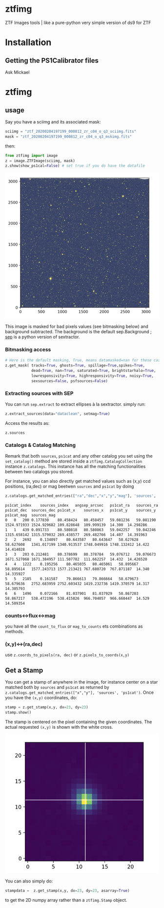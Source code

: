 # ztfimg
ZTF Images tools | like a pure-python very simple version of ds9 for ZTF

# Installation
## Getting the PS1Calibrator files

Ask Mickael

# ztfimg

## usage

Say you have a sciimg and its associated mask:
```python
sciimg = "ztf_20200204197199_000812_zr_c04_o_q3_sciimg.fits"
mask = "ztf_20200204197199_000812_zr_c04_o_q3_mskimg.fits"
```
then:
```python
from ztfimg import image
z = image.ZTFImage(sciimg, mask)
z.show(show_ps1cal=False) # set true if you do have the datafile
```
![](examples/sciimg_masked_bkgdsub.png)


This image is masked for bad pixels values (see bitmasking below) and background subtracted. The background is the default sep.Background ; [sep](https://sep.readthedocs.io/en/v1.0.x/api/sep.extract.html) is a python version of sextractor. 


### Bitmasking access
```python
# Here is the default masking, True, means datamasked=nan for these cases
z.get_mask( tracks=True, ghosts=True, spillage=True,spikes=True,
            dead=True, nan=True, saturated=True, brightstarhalo=True,
            lowresponsivity=True, highresponsivity=True, noisy=True,
            sexsources=False, psfsources=False)
```

### Extracting sources with SEP

You can run `sep.extract` to extract ellipses à la sextractor. simply run:
```python
z.extract_sources(data="dataclean", setmag=True)
```

Access the results as:
```python
z.sources
```

### Catalogs & Catalog Matching
Remark that both `sources`, `ps1cat` and any other catalog you set using the `set_catalog()` method are stored inside a `ztfimg.CatalogCollection` instance `z.catalogs`. This instance has all the matching functionalities between two catalogs you stored. 

For instance, you can also directly get matched values such as (x,y) ccd positions, (ra,dec) or mag beetwen `sources` and `ps1cat` by doing
```python
z.catalogs.get_matched_entries(["ra","dec","x","y","mag"], 'sources', 'ps1cat')
```
```
ps1cat_index	sources_index	angsep_arcsec	ps1cat_ra	sources_ra	ps1cat_dec	sources_dec	ps1cat_x	sources_x	ps1cat_y	sources_y	ps1cat_mag	sources_mag
0	0	200	0.177830	80.458424	80.458457	59.081236	59.081190	1524.971933	1524.929682	109.828648	109.999139	14.300	14.298286
1	1	439	0.091733	80.580818	80.580863	59.042257	59.042246	1315.658142	1315.579032	269.438577	269.482766	14.407	14.391963
2	2	2692	0.134097	80.643587	80.643647	58.627628	58.627608	1341.017199	1340.913537	1748.049916	1748.132412	14.422	14.414028
3	3	203	0.212481	80.378699	80.378784	59.076712	59.076673	1671.527068	1671.384957	111.507782	111.662257	14.432	14.426520
4	4	1222	0.195256	80.465035	80.465061	58.895667	58.895614	1577.243713	1577.213421	767.680720	767.871187	14.340	14.335927
5	5	2185	0.161587	79.866613	79.866664	58.679673	58.679636	2752.683959	2752.603432	1419.232736	1419.370579	14.317	14.305793
6	6	1496	0.072166	81.037901	81.037929	58.867203	58.867217	538.472196	538.415826	966.704057	966.660447	14.529	14.509354
```

### counts<->flux<->mag

you have all the `count_to_flux` or `mag_to_counts` ets combinations as methods.

### (x,y)<->(ra,dec)

use `z.coords_to_pixels(ra, dec)` or `z.pixels_to_coords(x,y)`

## Get a Stamp

You can get a stamp of anywhere in the image, for instance center on a star matched both by `sources` and `ps1cat` as returned by `z.catalogs.get_matched_entries(["x","y"], 'sources', 'ps1cat')`. Once you have the `(x,y)` coordinates, do:
```python 
stamp = z.get_stamp(x,y, dx=23, dy=23)
stamp.show()
```
The stamp is centered on the pixel containing the given coordinates. The actual requested `(x,y)` is shown with the white cross.

![](examples/StarStamp.png)

You can also simply do:
```python
stampdata =  z.get_stamp(x,y, dx=23, dy=23, asarray=True)
```
to get the 2D numpy array rather than a `ztfimg.Stamp` object.
